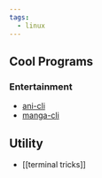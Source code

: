 ```yaml
---
tags:
  - linux
---
```

## Cool  Programs

### Entertainment
- [ani-cli](https://github.com/pystardust/ani-cli#tier-1-support-linux-mac-android)
- [manga-cli](https://github.com/liamtoaldo/mangodl)

## Utility
- [[terminal tricks]]